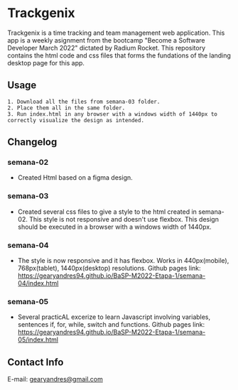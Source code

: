 # Trackgenix
Trackgenix is a time tracking and team management web application.  This app is a weekly asignment from the bootcamp "Become a Software Developer March 2022" dictated by Radium Rocket. This repository contains the html code and css files that forms the fundations of the landing desktop page for this app.
## Usage

```
1. Download all the files from semana-03 folder.
2. Place them all in the same folder.
3. Run index.html in any browser with a windows width of 1440px to correctly visualize the design as intended.

```
## Changelog
### semana-02
- Created Html based on a figma design.
### semana-03
- Created several css files to give a style to the html created in semana-02. This style is not responsive and doesn't use flexbox. This design should be executed in a browser with a windows width of 1440px.
### semana-04
- The style is now responsive and it has flexbox. Works in 440px(mobile), 768px(tablet), 1440px(desktop) resolutions. 
Github pages link: https://gearyandres94.github.io/BaSP-M2022-Etapa-1/semana-04/index.html
### semana-05
- Several practicAL excerize to learn Javascript involving variables, sentences if, for, while, switch and functions.
Github pages link: https://gearyandres94.github.io/BaSP-M2022-Etapa-1/semana-05/index.html

## Contact Info
E-mail: gearyandres@gmail.com
